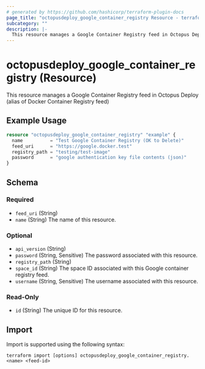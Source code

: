 ```yaml
---
# generated by https://github.com/hashicorp/terraform-plugin-docs
page_title: "octopusdeploy_google_container_registry Resource - terraform-provider-octopusdeploy"
subcategory: ""
description: |-
  This resource manages a Google Container Registry feed in Octopus Deploy (alias of Docker Container Registry feed)
---
```


# octopusdeploy_google_container_registry (Resource)

This resource manages a Google Container Registry feed in Octopus Deploy (alias of Docker Container Registry feed)

## Example Usage

```terraform
resource "octopusdeploy_google_container_registry" "example" {
  name          = "Test Google Container Registry (OK to Delete)"
  feed_uri      = "https://google.docker.test"
  registry_path = "testing/test-image"
  password      = "google authentication key file contents (json)"
}
```

<!-- schema generated by tfplugindocs -->
## Schema

### Required

- `feed_uri` (String)
- `name` (String) The name of this resource.

### Optional

- `api_version` (String)
- `password` (String, Sensitive) The password associated with this resource.
- `registry_path` (String)
- `space_id` (String) The space ID associated with this Google container registry feed.
- `username` (String, Sensitive) The username associated with this resource.

### Read-Only

- `id` (String) The unique ID for this resource.

## Import

Import is supported using the following syntax:

```shell
terraform import [options] octopusdeploy_google_container_registry.<name> <feed-id>
```
